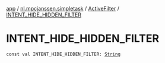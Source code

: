 [app](../../index.md) / [nl.mpcjanssen.simpletask](../index.md) / [ActiveFilter](index.md) / [INTENT_HIDE_HIDDEN_FILTER](.)

# INTENT_HIDE_HIDDEN_FILTER

`const val INTENT_HIDE_HIDDEN_FILTER: `[`String`](https://kotlinlang.org/api/latest/jvm/stdlib/kotlin/-string/index.html)
